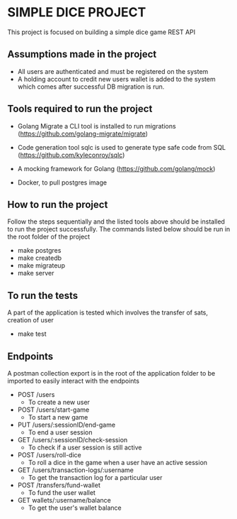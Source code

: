# SIMPLE DICE PROJECT

This project is focused on building a simple dice game REST API

## Assumptions made in the project
- All users are authenticated and must be registered on the system
- A holding account to credit new users wallet is added to the system which comes after successful DB migration is run.

## Tools required to run the project

- Golang Migrate a CLI tool is installed to run migrations (https://github.com/golang-migrate/migrate)
- Code generation tool sqlc is used to generate type safe code from SQL (https://github.com/kyleconroy/sqlc)

- A mocking framework for Golang (https://github.com/golang/mock)

- Docker, to pull postgres image

## How to run the project
 Follow the steps sequentially and the listed tools above should be installed to run the
 project successfully. The commands listed below should be run in the root folder of the project
 - make postgres
 - make createdb
 - make migrateup
 - make server

 ## To run the tests

 A part of the application is tested which involves the transfer of sats, creation of user 
 - make test

## Endpoints
A postman collection export is in the root of the application folder to be imported to easily interact with the endpoints
- POST /users
    - To create a new user
- POST /users/start-game
    - To start a new game
- PUT /users/:sessionID/end-game
    - To end a user session
- GET /users/:sessionID/check-session
    - To check if a user session is still active
- POST /users/roll-dice
    - To roll a dice in the game when a user have an active session
- GET /users/transaction-logs/:username
    - To get the transaction log for a particular user
- POST /transfers/fund-wallet
    - To fund the user wallet
- GET wallets/:username/balance
    - To get the user's wallet balance


